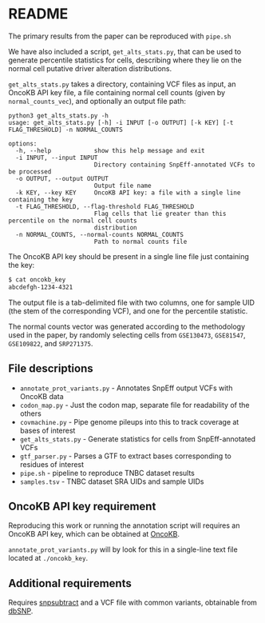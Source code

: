 # README

The primary results from the paper can be reproduced with `pipe.sh`

We have also included a script, `get_alts_stats.py`, that can be used to generate
percentile statistics for cells, describing where they lie on the normal cell
putative driver alteration distributions. 

`get_alts_stats.py` takes a directory, containing VCF files as input, an OncoKB
API key file, a file containing normal cell counts (given by `normal_counts_vec`), 
and optionally an output file path:

```
python3 get_alts_stats.py -h
usage: get_alts_stats.py [-h] -i INPUT [-o OUTPUT] [-k KEY] [-t FLAG_THRESHOLD] -n NORMAL_COUNTS

options:
  -h, --help            show this help message and exit
  -i INPUT, --input INPUT
                        Directory containing SnpEff-annotated VCFs to be processed
  -o OUTPUT, --output OUTPUT
                        Output file name
  -k KEY, --key KEY     OncoKB API key: a file with a single line containing the key
  -t FLAG_THRESHOLD, --flag-threshold FLAG_THRESHOLD
                        Flag cells that lie greater than this percentile on the normal cell counts
                        distribution
  -n NORMAL_COUNTS, --normal-counts NORMAL_COUNTS
                        Path to normal counts file
```

The OncoKB API key should be present in a single line file just containing the key:

```bash
$ cat oncokb_key 
abcdefgh-1234-4321
```

The output file is a tab-delimited file with two columns, one for sample UID (the
stem of the corresponding VCF), and one for the percentile statistic.

The normal counts vector was generated according to the methodology used in the 
paper, by randomly selecting cells from `GSE130473`, `GSE81547`, `GSE109822`,
and `SRP271375`.

## File descriptions
* `annotate_prot_variants.py` - Annotates SnpEff output VCFs with OncoKB data
* `codon_map.py` - Just the codon map, separate file for readability of the others
* `covmachine.py` - Pipe genome pileups into this to track coverage at bases of interest
* `get_alts_stats.py` - Generate statistics for cells from SnpEff-annotated VCFs
* `gtf_parser.py` - Parses a GTF to extract bases corresponding to residues of interest
* `pipe.sh` - pipeline to reproduce TNBC dataset results
* `samples.tsv` - TNBC dataset SRA UIDs and sample UIDs

## OncoKB API key requirement

Reproducing this work or running the annotation script will requires an 
OncoKB API key, which can be obtained at [OncoKB](https://www.oncokb.org/apiAccess).

`annotate_prot_variants.py` will by look for this in a single-line text
file located at `./oncokb_key`. 

## Additional requirements

Requires [snpsubtract](https://github.com/wigasper/snpsubtract) and a 
VCF file with common variants, obtainable from [dbSNP](https://www.ncbi.nlm.nih.gov/snp/).

